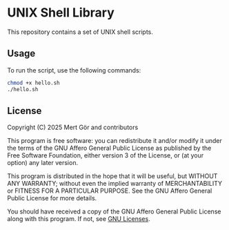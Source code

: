 # UNIX Shell Library

This repository contains a set of UNIX shell scripts.

## Usage

To run the script, use the following commands:

```bash
chmod +x hello.sh
./hello.sh
```

## License

Copyright (C) 2025 Mert Gör and contributors

This program is free software: you can redistribute it and/or modify it under the terms of the GNU Affero General Public License as published by the Free Software Foundation, either version 3 of the License, or (at your option) any later version.

This program is distributed in the hope that it will be useful, but WITHOUT ANY WARRANTY; without even the implied warranty of MERCHANTABILITY or FITNESS FOR A PARTICULAR PURPOSE. See the GNU Affero General Public License for more details.

You should have received a copy of the GNU Affero General Public License along with this program. If not, see [GNU Licenses](https://www.gnu.org/licenses/).


